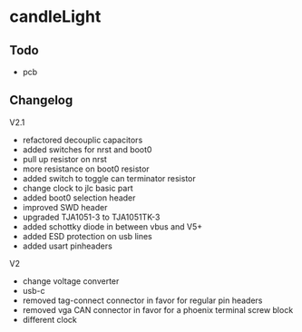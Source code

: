 # candleLight

## Todo
- pcb

## Changelog
V2.1
- refactored decouplic capacitors
- added switches for nrst and boot0
- pull up resistor on nrst
- more resistance on boot0 resistor
- added switch to toggle can terminator resistor
- change clock to jlc basic part
- added boot0 selection header
- improved SWD header
- upgraded TJA1051-3 to TJA1051TK-3
- added schottky diode in between vbus and V5+
- added ESD protection on usb lines 
- added usart pinheaders

V2
- change voltage converter
- usb-c
- removed tag-connect connector in favor for regular pin headers
- removed vga CAN connector in favor for a phoenix terminal screw block
- different clock
